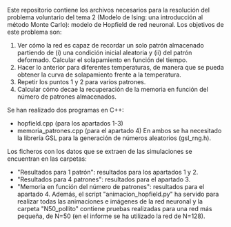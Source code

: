 Este repositorio contiene los archivos necesarios para la resolución del problema voluntario del tema 2 (Modelo de Ising: una
introducción al método Monte Carlo): modelo de Hopfield de red neuronal. Los objetivos de este problema son:
1. Ver cómo la red es capaz de recordar un solo patrón almacenado partiendo de (i) una condición inicial aleatoria y (ii) del patrón
   deformado. Calcular el solapamiento en función del tiempo.
2. Hacer lo anterior para diferentes temperaturas, de manera que se pueda obtener la curva de solapamiento frente a la temperatura.
3. Repetir los puntos 1 y 2 para varios patrones.
4. Calcular cómo decae la recuperación de la memoria en función del número de patrones almacenados.

Se han realizado dos programas en C++:
- hopfield.cpp (para los apartados 1-3)
- memoria_patrones.cpp (para el apartado 4)
En ambos se ha necesitado la librería GSL para la generación de números aleatorios (gsl_rng.h).

Los ficheros con los datos que se extraen de las simulaciones se encuentran en las carpetas:
- "Resultados para 1 patrón": resultados para los apartados 1 y 2.
- "Resultados para 4 patrones": resultados para el apartado 3.
- "Memoria en función del número de patrones": resultados para el apartado 4.
Además, el script "animacion_hopfield.py" ha servido para realizar todas las animaciones e imágenes de la red neuronal y la carpeta
"N50_pollito" contiene pruebas realizadas para una red más pequeña, de N=50 (en el informe se ha utilizado la red de N=128).
